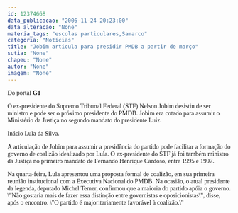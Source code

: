 ```yaml
---
id: 12374668
data_publicacao: "2006-11-24 20:23:00"
data_alteracao: "None"
materia_tags: "escolas particulares,Samarco"
categoria: "Notícias"
title: "Jobim articula para presidir PMDB a partir de março"
sutia: "None"
chapeu: "None"
autor: "None"
imagem: "None"
---
```

<p><P><FONT face=Verdana>Do portal <STRONG>G1</STRONG></FONT></P></p>
<p><P><FONT face=Verdana>O ex-presidente do Supremo Tribunal Federal (STF) Nelson Jobim desistiu de ser ministro e pode ser o próximo presidente do PMDB. Jobim era cotado para assumir o Ministério da Justiça no segundo mandato do presidente Luiz</p>
<p> Inácio Lula da Silva.</FONT></P></p>
<p><P><FONT face=Verdana>A articulação de Jobim para assumir a presidência do partido pode facilitar a formação do governo de coalizão idealizado por Lula. O ex-presidente do STF já foi também ministro da Justiça no primeiro mandato de Fernando Henrique Cardoso, entre 1995 e 1997.</FONT></P></p>
<p><P><FONT face=Verdana>Na quarta-feira, Lula apresentou uma proposta formal de coalizão, em sua primeira reunião institucional com a Executiva Nacional do PMDB. Na ocasião, o atual presidente da legenda, deputado Michel Temer, confirmou que a maioria do partido apóia o governo. \"Não gostaria mais de fazer essa distinção entre governistas e oposicionistas\", disse, após o encontro. \"O partido é majoritariamente favorável à coalizão.\"</FONT></P> </p>
